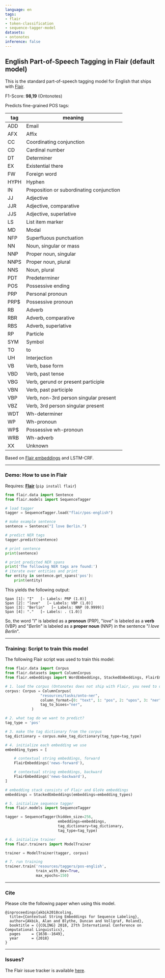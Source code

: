 ```yaml
---
language: en
tags:
- flair
- token-classification
- sequence-tagger-model
datasets:
- ontonotes
inference: false
---
```


## English Part-of-Speech Tagging in Flair (default model)

This is the standard part-of-speech tagging model for English that ships with [Flair](https://github.com/flairNLP/flair/).

F1-Score: **98,19** (Ontonotes)

Predicts fine-grained POS tags:

| **tag**                        | **meaning** |
|---------------------------------|-----------|
|ADD        | Email |
|AFX        | Affix |
|CC         | Coordinating conjunction  |
|CD         | Cardinal number |
|DT         | Determiner |
|EX         | Existential there |
|FW         | Foreign word |
|HYPH       | Hyphen |
|IN        | Preposition or subordinating conjunction |
|JJ         | Adjective |
|JJR        |Adjective, comparative |
|JJS        | Adjective, superlative |
|LS         | List item marker  |
|MD         | Modal |
|NFP        | Superfluous punctuation |
|NN        | Noun, singular or mass |
|NNP        |Proper noun, singular |
|NNPS       | Proper noun, plural |
|NNS        |Noun, plural |
|PDT        | Predeterminer |
|POS        | Possessive ending |
|PRP        | Personal pronoun |
|PRP$       | Possessive pronoun |
|RB         | Adverb |
|RBR        | Adverb, comparative |
|RBS        | Adverb, superlative |
|RP         | Particle |
|SYM        | Symbol |
|TO         | to |
|UH         | Interjection |
|VB         | Verb, base form |
|VBD       | Verb, past tense |
|VBG        | Verb, gerund or present participle |
|VBN        | Verb, past participle |
|VBP        | Verb, non-3rd person singular present |
|VBZ        | Verb, 3rd person singular present |
|WDT        | Wh-determiner |
|WP        | Wh-pronoun |
|WP$        | Possessive wh-pronoun |
|WRB        | Wh-adverb |
|XX         | Unknown |



Based on [Flair embeddings](https://www.aclweb.org/anthology/C18-1139/) and LSTM-CRF.

---

### Demo: How to use in Flair

Requires: **[Flair](https://github.com/flairNLP/flair/)** (`pip install flair`)

```python
from flair.data import Sentence
from flair.models import SequenceTagger

# load tagger
tagger = SequenceTagger.load("flair/pos-english")

# make example sentence
sentence = Sentence("I love Berlin.")

# predict NER tags
tagger.predict(sentence)

# print sentence
print(sentence)

# print predicted NER spans
print('The following NER tags are found:')
# iterate over entities and print
for entity in sentence.get_spans('pos'):
    print(entity)

```

This yields the following output:
```
Span [1]: "I"   [− Labels: PRP (1.0)]
Span [2]: "love"   [− Labels: VBP (1.0)]
Span [3]: "Berlin"   [− Labels: NNP (0.9999)]
Span [4]: "."   [− Labels: . (1.0)]

```

So, the word "*I*" is labeled as a **pronoun** (PRP),  "*love*" is labeled as a **verb** (VBP) and "*Berlin*" is labeled as a **proper noun** (NNP) in the sentence "*I love Berlin*". 


---

### Training: Script to train this model

The following Flair script was used to train this model: 

```python
from flair.data import Corpus
from flair.datasets import ColumnCorpus
from flair.embeddings import WordEmbeddings, StackedEmbeddings, FlairEmbeddings

# 1. load the corpus (Ontonotes does not ship with Flair, you need to download and reformat into a column format yourself)
corpus: Corpus = ColumnCorpus(
                "resources/tasks/onto-ner",
                column_format={0: "text", 1: "pos", 2: "upos", 3: "ner"},
                tag_to_bioes="ner",
            )

# 2. what tag do we want to predict?
tag_type = 'pos'

# 3. make the tag dictionary from the corpus
tag_dictionary = corpus.make_tag_dictionary(tag_type=tag_type)

# 4. initialize each embedding we use
embedding_types = [

    # contextual string embeddings, forward
    FlairEmbeddings('news-forward'),

    # contextual string embeddings, backward
    FlairEmbeddings('news-backward'),
]

# embedding stack consists of Flair and GloVe embeddings
embeddings = StackedEmbeddings(embeddings=embedding_types)

# 5. initialize sequence tagger
from flair.models import SequenceTagger

tagger = SequenceTagger(hidden_size=256,
                        embeddings=embeddings,
                        tag_dictionary=tag_dictionary,
                        tag_type=tag_type)

# 6. initialize trainer
from flair.trainers import ModelTrainer

trainer = ModelTrainer(tagger, corpus)

# 7. run training
trainer.train('resources/taggers/pos-english',
              train_with_dev=True,
              max_epochs=150)
```



---

### Cite

Please cite the following paper when using this model.

```
@inproceedings{akbik2018coling,
  title={Contextual String Embeddings for Sequence Labeling},
  author={Akbik, Alan and Blythe, Duncan and Vollgraf, Roland},
  booktitle = {{COLING} 2018, 27th International Conference on Computational Linguistics},
  pages     = {1638--1649},
  year      = {2018}
}
```

---

### Issues?

The Flair issue tracker is available [here](https://github.com/flairNLP/flair/issues/).
